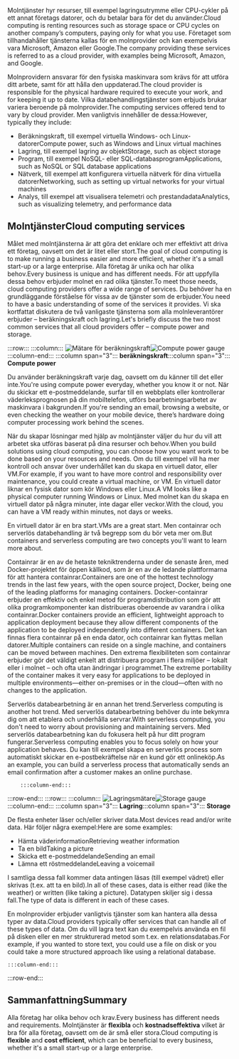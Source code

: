 <span data-ttu-id="04730-101">Molntjänster hyr resurser, till exempel lagringsutrymme eller CPU-cykler på ett annat företags datorer, och du betalar bara för det du använder.</span><span class="sxs-lookup"><span data-stu-id="04730-101">Cloud computing is renting resources such as storage space or CPU cycles on another company’s computers, paying only for what you use.</span></span> <span data-ttu-id="04730-102">Företaget som tillhandahåller tjänsterna kallas för en molnprovider och kan exempelvis vara Microsoft, Amazon eller Google.</span><span class="sxs-lookup"><span data-stu-id="04730-102">The company providing these services is referred to as a cloud provider, with examples being Microsoft, Amazon, and Google.</span></span>

<span data-ttu-id="04730-103">Molnprovidern ansvarar för den fysiska maskinvara som krävs för att utföra ditt arbete, samt för att hålla den uppdaterad.</span><span class="sxs-lookup"><span data-stu-id="04730-103">The cloud provider is responsible for the physical hardware required to execute your work, and for keeping it up to date.</span></span> <span data-ttu-id="04730-104">Vilka databehandlingstjänster som erbjuds brukar variera beroende på molnprovider.</span><span class="sxs-lookup"><span data-stu-id="04730-104">The computing services offered tend to vary by cloud provider.</span></span> <span data-ttu-id="04730-105">Men vanligtvis innehåller de dessa:</span><span class="sxs-lookup"><span data-stu-id="04730-105">However, typically they include:</span></span>

- <span data-ttu-id="04730-106">Beräkningskraft, till exempel virtuella Windows- och Linux-datorer</span><span class="sxs-lookup"><span data-stu-id="04730-106">Compute power, such as Windows and Linux virtual machines</span></span>
- <span data-ttu-id="04730-107">Lagring, till exempel lagring av objekt</span><span class="sxs-lookup"><span data-stu-id="04730-107">Storage, such as object storage</span></span>
- <span data-ttu-id="04730-108">Program, till exempel NoSQL- eller SQL-databasprogram</span><span class="sxs-lookup"><span data-stu-id="04730-108">Applications, such as NoSQL or SQL database applications</span></span>
- <span data-ttu-id="04730-109">Nätverk, till exempel att konfigurera virtuella nätverk för dina virtuella datorer</span><span class="sxs-lookup"><span data-stu-id="04730-109">Networking, such as setting up virtual networks for your virtual machines</span></span>
- <span data-ttu-id="04730-110">Analys, till exempel att visualisera telemetri och prestandadata</span><span class="sxs-lookup"><span data-stu-id="04730-110">Analytics, such as visualizing telemetry, and performance data</span></span>

## <a name="cloud-computing-services"></a><span data-ttu-id="04730-111">Molntjänster</span><span class="sxs-lookup"><span data-stu-id="04730-111">Cloud computing services</span></span>

<span data-ttu-id="04730-112">Målet med molntjänsterna är att göra det enklare och mer effektivt att driva ett företag, oavsett om det är litet eller stort.</span><span class="sxs-lookup"><span data-stu-id="04730-112">The goal of cloud computing is to make running a business easier and more efficient, whether it's a small start-up or a large enterprise.</span></span> <span data-ttu-id="04730-113">Alla företag är unika och har olika behov.</span><span class="sxs-lookup"><span data-stu-id="04730-113">Every business is unique and has different needs.</span></span> <span data-ttu-id="04730-114">För att uppfylla dessa behov erbjuder molnet en rad olika tjänster.</span><span class="sxs-lookup"><span data-stu-id="04730-114">To meet those needs, cloud computing providers offer a wide range of services.</span></span>
<span data-ttu-id="04730-115">Du behöver ha en grundläggande förståelse för vissa av de tjänster som de erbjuder.</span><span class="sxs-lookup"><span data-stu-id="04730-115">You need to have a basic understanding of some of the services it provides.</span></span> <span data-ttu-id="04730-116">Vi ska kortfattat diskutera de två vanligaste tjänsterna som alla molnleverantörer erbjuder &ndash; beräkningskraft och lagring.</span><span class="sxs-lookup"><span data-stu-id="04730-116">Let's briefly discuss the two most common services that all cloud providers offer &ndash; compute power and storage.</span></span>

:::row:::
    :::column:::
        <span data-ttu-id="04730-117">![Mätare för beräkningskraft](../media/2-compute-power.png)</span><span class="sxs-lookup"><span data-stu-id="04730-117">![Compute power gauge](../media/2-compute-power.png)</span></span>
    :::column-end:::
    <span data-ttu-id="04730-118">:::column span="3"::: **beräkningskraft**</span><span class="sxs-lookup"><span data-stu-id="04730-118">:::column span="3"::: **Compute power**</span></span>

<span data-ttu-id="04730-119">Du använder beräkningskraft varje dag, oavsett om du känner till det eller inte.</span><span class="sxs-lookup"><span data-stu-id="04730-119">You're using compute power everyday, whether you know it or not.</span></span> <span data-ttu-id="04730-120">När du skickar ett e-postmeddelande, surfar till en webbplats eller kontrollerar väderleksprognosen på din mobiltelefon, utförs bearbetningsarbetet av maskinvara i bakgrunden.</span><span class="sxs-lookup"><span data-stu-id="04730-120">If you're sending an email, browsing a website, or even checking the weather on your mobile device, there’s hardware doing computer processing work behind the scenes.</span></span>

<span data-ttu-id="04730-121">När du skapar lösningar med hjälp av molntjänster väljer du hur du vill att arbetet ska utföras baserat på dina resurser och behov.</span><span class="sxs-lookup"><span data-stu-id="04730-121">When you build solutions using cloud computing, you can choose how you want work to be done based on your resources and needs.</span></span> <span data-ttu-id="04730-122">Om du till exempel vill ha mer kontroll och ansvar över underhållet kan du skapa en virtuell dator, eller VM.</span><span class="sxs-lookup"><span data-stu-id="04730-122">For example, if you want to have more control and responsibility over maintenance, you could create a virtual machine, or VM.</span></span> <span data-ttu-id="04730-123">En virtuell dator liknar en fysisk dator som kör Windows eller Linux.</span><span class="sxs-lookup"><span data-stu-id="04730-123">A VM looks like a physical computer running Windows or Linux.</span></span> <span data-ttu-id="04730-124">Med molnet kan du skapa en virtuell dator på några minuter, inte dagar eller veckor.</span><span class="sxs-lookup"><span data-stu-id="04730-124">With the cloud, you can have a VM ready within minutes, not days or weeks.</span></span>

<span data-ttu-id="04730-125">En virtuell dator är en bra start.</span><span class="sxs-lookup"><span data-stu-id="04730-125">VMs are a great start.</span></span> <span data-ttu-id="04730-126">Men containrar och serverlös databehandling är två begrepp som du bör veta mer om.</span><span class="sxs-lookup"><span data-stu-id="04730-126">But containers and serverless computing are two concepts you'll want to learn more about.</span></span>

<span data-ttu-id="04730-127">Containrar är en av de hetaste tekniktrenderna under de senaste åren, med Docker-projektet för öppen källkod, som är en av de ledande plattformarna för att hantera containrar.</span><span class="sxs-lookup"><span data-stu-id="04730-127">Containers are one of the hottest technology trends in the last few years, with the open source project, Docker, being one of the leading platforms for managing containers.</span></span> <span data-ttu-id="04730-128">Docker-containrar erbjuder en effektiv och enkel metod för programdistribution som gör att olika programkomponenter kan distribueras oberoende av varandra i olika containrar.</span><span class="sxs-lookup"><span data-stu-id="04730-128">Docker containers provide an efficient, lightweight approach to application deployment because they allow different components of the application to be deployed independently into different containers.</span></span> <span data-ttu-id="04730-129">Det kan finnas flera containrar på en enda dator, och containrar kan flyttas mellan datorer.</span><span class="sxs-lookup"><span data-stu-id="04730-129">Multiple containers can reside on a single machine, and containers can be moved between machines.</span></span> <span data-ttu-id="04730-130">Den extrema flexibiliteten som containrar erbjuder gör det väldigt enkelt att distribuera program i flera miljöer – lokalt eller i molnet – och ofta utan ändringar i programmet.</span><span class="sxs-lookup"><span data-stu-id="04730-130">The extreme portability of the container makes it very easy for applications to be deployed in multiple environments—either on-premises or in the cloud—often with no changes to the application.</span></span>

<span data-ttu-id="04730-131">Serverlös databearbetning är en annan het trend.</span><span class="sxs-lookup"><span data-stu-id="04730-131">Serverless computing is another hot trend.</span></span> <span data-ttu-id="04730-132">Med serverlös databearbetning behöver du inte bekymra dig om att etablera och underhålla servrar.</span><span class="sxs-lookup"><span data-stu-id="04730-132">With serverless computing, you don't need to worry about provisioning and maintaining servers.</span></span> <span data-ttu-id="04730-133">Med serverlös databearbetning kan du fokusera helt på hur ditt program fungerar.</span><span class="sxs-lookup"><span data-stu-id="04730-133">Serverless computing enables you to focus solely on how your application behaves.</span></span> <span data-ttu-id="04730-134">Du kan till exempel skapa en serverlös process som automatiskt skickar en e-postbekräftelse när en kund gör ett onlineköp.</span><span class="sxs-lookup"><span data-stu-id="04730-134">As an example, you can build a serverless process that automatically sends an email confirmation after a customer makes an online purchase.</span></span>

        :::column-end:::
:::row-end:::
 :::row:::
    :::column:::
        <span data-ttu-id="04730-135">![Lagringsmätare](../media/2-storage.png)</span><span class="sxs-lookup"><span data-stu-id="04730-135">![Storage gauge](../media/2-storage.png)</span></span>
    :::column-end:::
    <span data-ttu-id="04730-136">:::column span="3"::: **Lagring**</span><span class="sxs-lookup"><span data-stu-id="04730-136">:::column span="3"::: **Storage**</span></span>

<span data-ttu-id="04730-137">De flesta enheter läser och/eller skriver data.</span><span class="sxs-lookup"><span data-stu-id="04730-137">Most devices read and/or write data.</span></span> <span data-ttu-id="04730-138">Här följer några exempel:</span><span class="sxs-lookup"><span data-stu-id="04730-138">Here are some examples:</span></span>

- <span data-ttu-id="04730-139">Hämta väderinformation</span><span class="sxs-lookup"><span data-stu-id="04730-139">Retrieving weather information</span></span>
- <span data-ttu-id="04730-140">Ta en bild</span><span class="sxs-lookup"><span data-stu-id="04730-140">Taking a picture</span></span>
- <span data-ttu-id="04730-141">Skicka ett e-postmeddelande</span><span class="sxs-lookup"><span data-stu-id="04730-141">Sending an email</span></span>
- <span data-ttu-id="04730-142">Lämna ett röstmeddelande</span><span class="sxs-lookup"><span data-stu-id="04730-142">Leaving a voicemail</span></span>

<span data-ttu-id="04730-143">I samtliga dessa fall kommer data antingen läsas (till exempel vädret) eller skrivas (t.ex. att ta en bild).</span><span class="sxs-lookup"><span data-stu-id="04730-143">In all of these cases, data is either read (like the weather) or written (like taking a picture).</span></span> <span data-ttu-id="04730-144">Datatypen skiljer sig i dessa fall.</span><span class="sxs-lookup"><span data-stu-id="04730-144">The type of data is different in each of these cases.</span></span>

<span data-ttu-id="04730-145">En molnprovider erbjuder vanligtvis tjänster som kan hantera alla dessa typer av data.</span><span class="sxs-lookup"><span data-stu-id="04730-145">Cloud providers typically offer services that can handle all of these types of data.</span></span> <span data-ttu-id="04730-146">Om du vill lagra text kan du exempelvis använda en fil på disken eller en mer strukturerad metod som t.ex. en relationsdatabas.</span><span class="sxs-lookup"><span data-stu-id="04730-146">For example, if you wanted to store text, you could use a file on disk or you could take a more structured approach like using a relational database.</span></span>

    :::column-end:::
:::row-end:::

## <a name="summary"></a><span data-ttu-id="04730-147">Sammanfattning</span><span class="sxs-lookup"><span data-stu-id="04730-147">Summary</span></span>

<span data-ttu-id="04730-148">Alla företag har olika behov och krav.</span><span class="sxs-lookup"><span data-stu-id="04730-148">Every business has different needs and requirements.</span></span> <span data-ttu-id="04730-149">Molntjänster är **flexibla** och **kostnadseffektiva** vilket är bra för alla företag, oavsett om de är små eller stora.</span><span class="sxs-lookup"><span data-stu-id="04730-149">Cloud computing is **flexible** and **cost efficient**, which can be beneficial to every business, whether it's a small start-up or a large enterprise.</span></span>